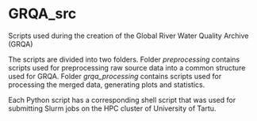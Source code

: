 # GRQA_src
Scripts used during the creation of the Global River Water Quality Archive (GRQA)

The scripts are divided into two folders. Folder *preprocessing* contains scripts used for preprocessing raw source data into a common structure used for GRQA. Folder *grqa_processing* contains scripts used for processing the merged data, generating plots and statistics.

Each Python script has a corresponding shell script that was used for submitting Slurm jobs on the HPC cluster of University of Tartu.
